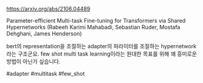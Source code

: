 https://arxiv.org/abs/2106.04489

Parameter-efficient Multi-task Fine-tuning for Transformers via Shared Hypernetworks (Rabeeh Karimi Mahabadi, Sebastian Ruder, Mostafa Dehghani, James Henderson)

bert의 representation을 조절하는 adapter의 파라미터를 조절하는 hypernetwork라는 구조군요. few shot multi task learning이라는 원대한 목표를 위해 꽤 흥미로운 방법이 아닌가 싶습니다.

#adapter #multitask #few_shot 